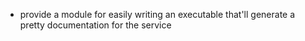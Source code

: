 * provide a module for easily writing an executable that'll generate a
  pretty documentation for the service
